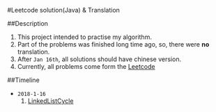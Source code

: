 #Leetcode solution(Java) & Translation

##Description
1. This project intended to practise my algorithm. 
2. Part of the problems was finished long time ago, so, there were **no** translation.
3. After `Jan 16th`, all solutions should have chinese version.
4. Currently, all problems come form the [Leetcode](https://leetcode.com/problems)

##Timeline
- `2018-1-16` 
    1. [LinkedListCycle](./LinkedListCycle)

 

